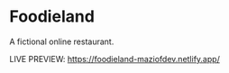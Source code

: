 # Foodieland
A fictional online restaurant.

LIVE PREVIEW: https://foodieland-maziofdev.netlify.app/ 
